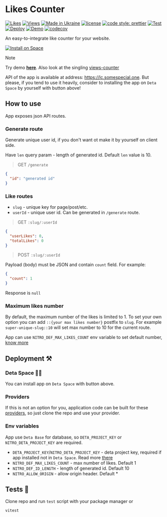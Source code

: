 # Likes Counter

[![Likes](https://img.shields.io/badge/dynamic/json?url=https%3A%2F%2Flc.somespecial.one%2Fdemo-page%3A%3A10%2Fdemo-user-id&query=%24.totalLikes&label=%E2%9D%A4%EF%B8%8F)](https://lc.somespecial.one)
[![Views](https://vc.somespecial.one/likes-counter-repo/badge?label=++%F0%9F%91%80&color=red)](https://github.com/somespecialone/views-counter)
[![Made in Ukraine](https://img.shields.io/badge/made_in-ukraine-ffd700.svg?labelColor=0057b7)](https://stand-with-ukraine.pp.ua)
[![license](https://img.shields.io/github/license/somespecialone/likes-counter)](https://github.com/somespecialone/likes-counter/blob/master/LICENSE)
[![code style: prettier](https://img.shields.io/badge/code_style-prettier-ff69b4.svg?style=flat)](https://github.com/prettier/prettier)
[![Test](https://github.com/somespecialone/likes-counter/actions/workflows/test.yml/badge.svg)](https://github.com/somespecialone/likes-counter/actions/workflows/tests.yml)
[![Deploy](https://github.com/somespecialone/likes-counter/actions/workflows/deploy.yml/badge.svg)](https://github.com/somespecialone/likes-counter/actions/workflows/deploy.yml)
[![Demo](https://github.com/somespecialone/likes-counter/actions/workflows/demo.yml/badge.svg)](https://github.com/somespecialone/likes-counter/actions/workflows/demo.yml)
[![codecov](https://codecov.io/gh/somespecialone/likes-counter/graph/badge.svg?token=4NXSdyL5wc)](https://codecov.io/gh/somespecialone/likes-counter)

An easy-to-integrate like counter for your website.

[![Install on Space](https://deta.space/buttons/light.svg)](https://deta.space/discovery/@somespecialone/likescounter)

> [!NOTE]
> Try demo **[here](https://somespecialone.github.io/likes-counter)**. Also look
> at the singling [views-counter](https://github.com/somespecialone/views-counter)
>
> API of the app is available at address: https://lc.somespecial.one.
> But please, if you tend to use it heavily, consider to installing the app on `Deta Space` by yourself with button above!

## How to use

App exposes json API routes.

### Generate route

Generate unique user id, if you don't want ot make it by yourself on client side.

Have `len` query param - length of generated id. Default `len` value is 10.

> GET `/generate`

```json
{
  "id": "generated id"
}
```

### Like routes

* `slug` - unique key for page/post/etc.
* `userId` - unique user id. Can be generated in `/generate` route.

> GET `:slug/:userId`

```json
{
  "userLikes": 0,
  "totalLikes": 0
}
```

> POST `:slug/:userId`

Payload (body) must be JSON and contain `count` field. For example:

```json
{
  "count": 1
}
```

Response is `null`

### Maximum likes number

By default, the maximum number of the likes is limited to 1.
To set your own option you can add `::{your max likes number}` postfix to `slug`.
For example `super-unique-slug::10` will set max number to 10 for the current route.

App can use `NITRO_DEF_MAX_LIKES_COUNT` env variable to set default number, [know more](#deployment-)

## Deployment ⚒️

### Deta Space 🚀🌌
You can install app on `Deta Space` with button above.

### Providers

If this is not an option for you, application code can be built for these [providers](https://nitro.unjs.io/deploy), so
just clone the repo and use your provider.

### Env variables

App use `Deta Base` for database, so `DETA_PROJECT_KEY` or `NITRO_DETA_PROJECT_KEY` are required.

* `DETA_PROJECT_KEY`/`NITRO_DETA_PROJECT_KEY` - deta project key, required if app installed not in `Deta Space`. Read
  more [there](https://deta.space/docs/en/use/your-data/collections#data-keys)
* `NITRO_DEF_MAX_LIKES_COUNT` - max number of likes. Default 1
* `NITRO_DEF_ID_LENGTH` - length of generated id. Default 10
* `NITRO_ALLOW_ORIGIN` - allow origin header. Default *

## Tests 🧪

Clone repo and run `test` script with your package manager or

```sh
vitest
```
